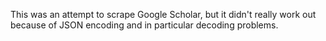 This was an attempt to scrape Google Scholar, but it didn't really work out because of JSON encoding and in particular decoding problems.